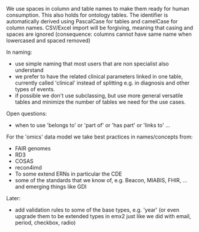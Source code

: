 

We use spaces in column and table names to make them ready for human consumption. This also holds for ontology tables.
The identifier is automatically derived using PascalCase for tables and camelCase for column names.
CSV/Excel import will be forgiving, meaning that casing and spaces are ignored (consequence: columns cannot have same name when  lowercased and spaced removed)

In naming:
- use simple naming that most users that are non specialist also understand
- we prefer to have the related clinical parameters linked in one table, currently called 'clinical' instead of splitting e.g. in diagnosis and other types 
  of events.
- if possible we don't use subclassing, but use more general versatile tables and minimize the number of tables we need for the use cases.

Open questions:
- when to use 'belongs to' or 'part of' or 'has part' or 'links to' ...

For the 'omics' data model we take best practices in names/concepts from:
- FAIR genomes
- RD3
- COSAS
- recon4imd
- To some extend ERNs in particular the CDE
- some of the standards that we know of, e.g. Beacon, MIABIS, FHIR, ... and emerging things like GDI

Later:
- add validation rules to some of the base types, e.g. 'year' (or even upgrade them to be extended types in emx2 just like we did with email, period, 
  checkbox, radio)